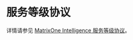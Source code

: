 # 服务等级协议  

详情请参见 [MatrixOne Intelligence 服务等级协议](https://matrixorigin.cn/moc/service-level-agreement)。